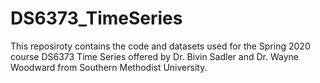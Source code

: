 # DS6373_TimeSeries

This reposiroty contains the code and datasets used for the Spring 2020 course DS6373 Time Series offered by Dr. Bivin Sadler and Dr. Wayne Woodward from Southern Methodist University.
